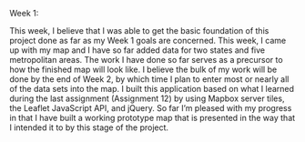 Week 1:

This week, I believe that I was able to get the basic foundation of this project done as far as my Week 1 goals are concerned. This week, I came up with my map and I have so far added data for two states and five metropolitan areas. The work I have done so far serves as a precursor to how the finished map will look like. I believe the bulk of my work will be done by the end of Week 2, by which time I plan to enter most or nearly all of the data sets into the map. I built this application based on what I learned during the last assignment (Assignment 12) by using Mapbox server tiles, the Leaflet JavaScript API, and jQuery. So far I’m pleased with my progress in that I have built a working prototype map that is presented in the way that I intended it to by this stage of the project.
